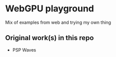 # WebGPU playground
Mix of examples from web and trying my own thing

## Original work(s) in this repo
- PSP Waves
